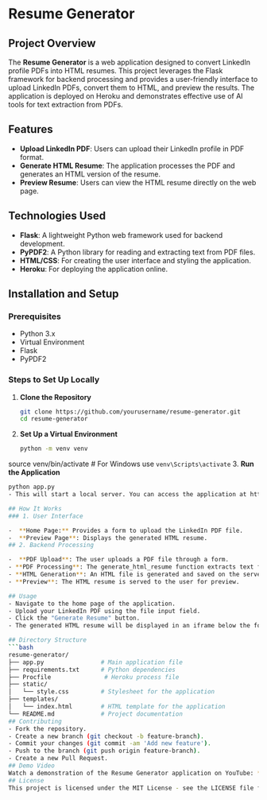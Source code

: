# Resume Generator

## Project Overview

The **Resume Generator** is a web application designed to convert LinkedIn profile PDFs into HTML resumes. This project leverages the Flask framework for backend processing and provides a user-friendly interface to upload LinkedIn PDFs, convert them to HTML, and preview the results. The application is deployed on Heroku and demonstrates effective use of AI tools for text extraction from PDFs.

## Features

- **Upload LinkedIn PDF**: Users can upload their LinkedIn profile in PDF format.
- **Generate HTML Resume**: The application processes the PDF and generates an HTML version of the resume.
- **Preview Resume**: Users can view the HTML resume directly on the web page.

## Technologies Used

- **Flask**: A lightweight Python web framework used for backend development.
- **PyPDF2**: A Python library for reading and extracting text from PDF files.
- **HTML/CSS**: For creating the user interface and styling the application.
- **Heroku**: For deploying the application online.

## Installation and Setup

### Prerequisites

- Python 3.x
- Virtual Environment
- Flask
- PyPDF2

### Steps to Set Up Locally

1. **Clone the Repository**

   ```bash
   git clone https://github.com/yourusername/resume-generator.git
   cd resume-generator

2. **Set Up a Virtual Environment**

   ```bash
   python -m venv venv
source venv/bin/activate  # For Windows use `venv\Scripts\activate`
3. **Run the Application**

   ```bash
   python app.py
- This will start a local server. You can access the application at http://127.0.0.1:5000 in your web browser.

## How It Works
### 1. User Interface

-  **Home Page:** Provides a form to upload the LinkedIn PDF file.
-  **Preview Page**: Displays the generated HTML resume.
## 2. Backend Processing

-  **PDF Upload**: The user uploads a PDF file through a form.
- **PDF Processing**: The generate_html_resume function extracts text from the PDF using PyPDF2 and converts it into HTML.
- **HTML Generation**: An HTML file is generated and saved on the server.
- **Preview**: The HTML resume is served to the user for preview.

## Usage
- Navigate to the home page of the application.
- Upload your LinkedIn PDF using the file input field.
- Click the "Generate Resume" button.
- The generated HTML resume will be displayed in an iframe below the form.

## Directory Structure
  ```bash
   resume-generator/
├── app.py                # Main application file
├── requirements.txt      # Python dependencies
├── Procfile               # Heroku process file
├── static/
│   └── style.css         # Stylesheet for the application
├── templates/
│   └── index.html        # HTML template for the application
└── README.md             # Project documentation
## Contributing
- Fork the repository.
- Create a new branch (git checkout -b feature-branch).
- Commit your changes (git commit -am 'Add new feature').
- Push to the branch (git push origin feature-branch).
- Create a new Pull Request.
## Demo Video
Watch a demonstration of the Resume Generator application on YouTube: **https://youtu.be/egV8onYpeH0**
## License
This project is licensed under the MIT License - see the LICENSE file for details.
